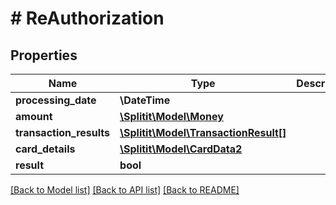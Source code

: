 # # ReAuthorization

## Properties

Name | Type | Description | Notes
------------ | ------------- | ------------- | -------------
**processing_date** | **\DateTime** |  | [optional]
**amount** | [**\Splitit\Model\Money**](Money.md) |  | [optional]
**transaction_results** | [**\Splitit\Model\TransactionResult[]**](TransactionResult.md) |  | [optional]
**card_details** | [**\Splitit\Model\CardData2**](CardData2.md) |  | [optional]
**result** | **bool** |  | [optional]

[[Back to Model list]](../../README.md#models) [[Back to API list]](../../README.md#endpoints) [[Back to README]](../../README.md)
